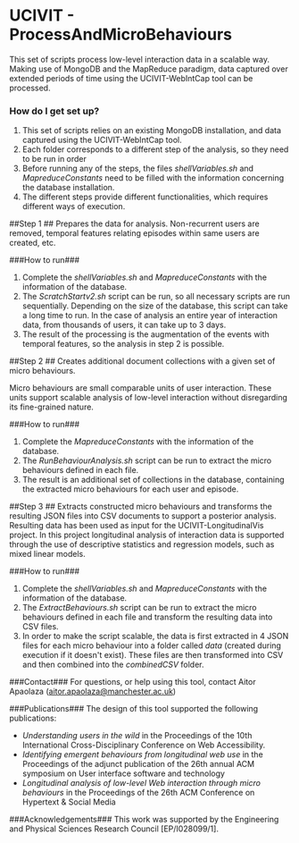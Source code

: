 # UCIVIT - ProcessAndMicroBehaviours #

This set of scripts process low-level interaction data in a scalable way. Making use of MongoDB and the MapReduce paradigm, data captured over extended periods of time using the UCIVIT-WebIntCap tool can be processed.


### How do I get set up? ###

1. This set of scripts relies on an existing MongoDB installation, and data captured using the UCIVIT-WebIntCap tool.
2. Each folder corresponds to a different step of the analysis, so they need to be run in order
3. Before running any of the steps, the files *shellVariables.sh* and *MapreduceConstants* need to be filled with the information concerning the database installation.
4. The different steps provide different functionalities, which requires different ways of execution.

##Step 1 ##
Prepares the data for analysis. Non-recurrent users are removed, temporal features relating episodes within same users are created, etc.

###How to run###
1. Complete the *shellVariables.sh* and *MapreduceConstants* with the information of the database.
2. The *ScratchStartv2.sh* script can be run, so all necessary scripts are run sequentially. Depending on the size of the database, this script can take a long time to run. In the case of analysis an entire year of interaction data, from thousands of users, it can take up to 3 days.
3. The result of the processing is the augmentation of the events with temporal features, so the analysis in step 2 is possible.

##Step 2 ##
Creates additional document collections with a given set of micro behaviours.

Micro behaviours are small comparable units of user interaction. These units support scalable analysis of low-level interaction without disregarding its fine-grained nature.

###How to run###
1. Complete the *MapreduceConstants* with the information of the database.
2. The *RunBehaviourAnalysis.sh* script can be run to extract the micro behaviours defined in each file.
3. The result is an additional set of collections in the database, containing the extracted micro behaviours for each user and episode.

##Step 3 ##
Extracts constructed micro behaviours and transforms the resulting JSON files into CSV documents to support a posterior analysis.
Resulting data has been used as input for the UCIVIT-LongitudinalVis project. In this project longitudinal analysis of interaction data is supported through the use of descriptive statistics and regression models, such as mixed linear models.

###How to run###
1. Complete the *shellVariables.sh* and *MapreduceConstants* with the information of the database.
2. The *ExtractBehaviours.sh* script can be run to extract the micro behaviours defined in each file and transform the resulting data into CSV files.
3. In order to make the script scalable, the data is first extracted in 4 JSON files for each micro behaviour into a folder called *data* (created during execution if it doesn't exist). These files are then transformed into CSV and then combined into the *combinedCSV* folder.

###Contact###
For questions, or help using this tool, contact Aitor Apaolaza (aitor.apaolaza@manchester.ac.uk)

###Publications###
The design of this tool supported the following publications:
* *Understanding users in the wild* in the Proceedings of the 10th International Cross-Disciplinary Conference on Web Accessibility.
* *Identifying emergent behaviours from longitudinal web use* in the Proceedings of the adjunct publication of the 26th annual ACM symposium on User interface software and technology
* *Longitudinal analysis of low-level Web interaction through micro behaviours* in the Proceedings of the 26th ACM Conference on Hypertext & Social Media

###Acknowledgements###
This work was supported by the Engineering and Physical Sciences Research Council [EP/I028099/1].